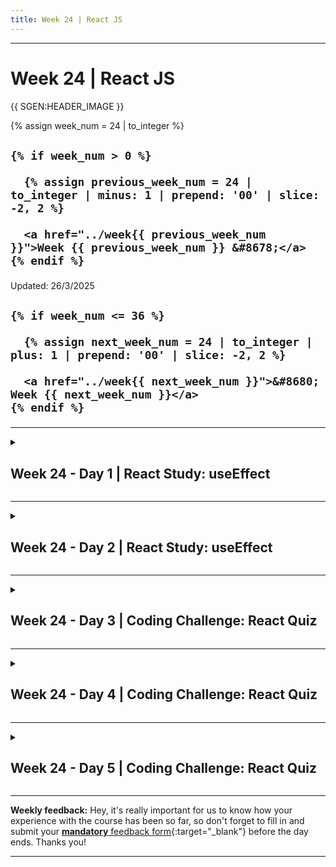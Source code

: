```yaml
---
title: Week 24 | React JS
---
```


<hr class="mb-0">

<h1 id="{{ Week 24-React JS | slugify }}">
  <span class="week-prefix">Week 24 |</span> React JS
</h1>

{{ SGEN:HEADER_IMAGE }}

<div class="week-controls">

  {% assign week_num = 24 | to_integer %}

  <h2 class="week-controls__previous_week">

    {% if week_num > 0 %}

      {% assign previous_week_num = 24 | to_integer | minus: 1 | prepend: '00' | slice: -2, 2 %}

      <a href="../week{{ previous_week_num }}">Week {{ previous_week_num }} &#8678;</a>
    {% endif %}

  </h2>

  <span>Updated: 26/3/2025</span>

  <h2 class="week-controls__next_week">

    {% if week_num <= 36 %}

      {% assign next_week_num = 24 | to_integer | plus: 1 | prepend: '00' | slice: -2, 2 %}

      <a href="../week{{ next_week_num }}">&#8680; Week {{ next_week_num }}</a>
    {% endif %}

  </h2>

</div>

---

<!-- Week 24 - Day 1 | React Study: useEffect -->
<details markdown="1">
  <summary>
    <h2>
      <span class="summary-day">Week 24 - Day 1</span> | React Study: useEffect</h2>
  </summary>

### Schedule

  - **Study the suggested material**
  - **Practice on the topics and share your questions**

### Study Plan

  The plan for today and tomorrow is to study the following article by `Dan Abramov*`:

  - [**A Complete Guide to useEffect**](https://overreacted.io/a-complete-guide-to-useeffect/){:target="_blank"}

  This is a long, lengthy article that goes into deep details about the `useEffect` Hook and the Components' lifecycle. 

  It is highly recommended that you read the full article as it provides some very important concepts and rules that you must know if you want to master `React`. That's why we split this task in two days. 

  Here are some of the main points covered in the the article:

  - How do I replicate `componentDidMount**` with useEffect?
  - How do I correctly fetch data inside useEffect? What is []?
  - Do I need to specify functions as effect dependencies or not?
  - Why do I sometimes get an infinite refetching loop?
  - Why do I sometimes get an old state or prop value inside my effect?

  Make sure to open up all the `Codesandbox` demos provided in the article and study and experiment with the code.

  *_(Dan Abramov is a core contributor to React and the creator of Redux)_

  **_(componentDidMount is a special lifecycle method used in Class Components that gets called when the component has been mounted. More about Class Components and `componentDidMount` [here](https://react.dev/reference/react/Component){:target="_blank"})_

<!-- Summary -->

<!-- Exercises -->

<!-- Extra Resources -->

<!-- Sources and Attributions -->
  
</details>

<hr class="mt-1">

<!-- Week 24 - Day 2 | React Study: useEffect -->
<details markdown="1">
  <summary>
    <h2>
      <span class="summary-day">Week 24 - Day 2</span> | React Study: useEffect</h2>
  </summary>

### Schedule

  - **Study the suggested material**
  - **Practice on the topics and share your questions**

### Study Plan

  The plan for today is to finish the study of the article by `Dan Abramov*`:

  - [**A Complete Guide to useEffect**](https://overreacted.io/a-complete-guide-to-useeffect/){:target="_blank"}

<!-- Summary -->

<!-- Exercises -->

<!-- Extra Resources -->

<!-- Sources and Attributions -->
  
</details>

<hr class="mt-1">

<!-- Week 24 - Day 3 | Coding Challenge: React Quiz -->
<details markdown="1">
  <summary>
    <h2>
      <span class="summary-day">Week 24 - Day 3</span> | Coding Challenge: React Quiz</h2>
  </summary>

### Schedule

  - **Study the suggested material**
  - **Practice on the topics and share your questions**

### Study Plan

  Go straight to the **Exercises** section below and start on your final React challenge to complete the 2nd part of WDX180.

<!-- Summary -->

### Exercises

Today and the rest of this week is all about practicing your React skills.

The main goal is to deliver a fully functional React quiz app by the end of the week and receive your digital certificates*.

You'll find the requirements/specifications and some guidelines here:

[https://in-tech-gration.github.io/WDX-180/curriculum/modules/javascript/frameworks/react/exercises/simple-quiz/](https://in-tech-gration.github.io/WDX-180/curriculum/modules/javascript/frameworks/react/exercises/simple-quiz/){:target="_blank"}

Good luck! 😎

  **IMPORTANT:** Make sure to complete all the tasks found in the **daily Progress Sheet** and update the sheet accordingly. Once you've updated the sheet, don't forget to `commit` and `push`. The progress draft sheet for this day is: **/user/week24/progress/progress.draft.w24.d03.csv**

  You should **NEVER** update the `draft` sheets directly, but rather work on a copy of them according to the instructions [found here](../modules/curriculum/progress_workflow.md).


<!-- Extra Resources -->

<!-- Sources and Attributions -->
  
</details>

<hr class="mt-1">

<!-- Week 24 - Day 4 | Coding Challenge: React Quiz -->
<details markdown="1">
  <summary>
    <h2>
      <span class="summary-day">Week 24 - Day 4</span> | Coding Challenge: React Quiz</h2>
  </summary>

### Schedule

  - **Study the suggested material**
  - **Practice on the topics and share your questions**

### Study Plan

  Continue working on the React Coding Challenge (Quiz) to complete the 2nd part of WDX180.

<!-- Summary -->

### Exercises

The main goal is to deliver a fully functional React quiz app by the end of the week and receive your digital certificates*.

You'll find the requirements/specifications and some guidelines here:

[https://in-tech-gration.github.io/WDX-180/curriculum/modules/javascript/frameworks/react/exercises/simple-quiz/](https://in-tech-gration.github.io/WDX-180/curriculum/modules/javascript/frameworks/react/exercises/simple-quiz/){:target="_blank"}

Good luck! :sunglasses:

  **IMPORTANT:** Make sure to complete all the tasks found in the **daily Progress Sheet** and update the sheet accordingly. Once you've updated the sheet, don't forget to `commit` and `push`. The progress draft sheet for this day is: **/user/week24/progress/progress.draft.w24.d04.csv**

  You should **NEVER** update the `draft` sheets directly, but rather work on a copy of them according to the instructions [found here](../modules/curriculum/progress_workflow.md).


<!-- Extra Resources -->

<!-- Sources and Attributions -->
  
</details>

<hr class="mt-1">

<!-- Week 24 - Day 5 | Coding Challenge: React Quiz -->
<details markdown="1">
  <summary>
    <h2>
      <span class="summary-day">Week 24 - Day 5</span> | Coding Challenge: React Quiz</h2>
  </summary>

### Schedule

  - **Study the suggested material**
  - **Practice on the topics and share your questions**

### Study Plan

  Continue working on the React Coding Challenge (Quiz) to complete the 2nd part of WDX180.

<!-- Summary -->

### Exercises

The main goal is to deliver a fully functional React quiz app by the end of the week and receive your digital certificates*.

You'll find the requirements/specifications and some guidelines here:

[https://in-tech-gration.github.io/WDX-180/curriculum/modules/javascript/frameworks/react/exercises/simple-quiz/](https://in-tech-gration.github.io/WDX-180/curriculum/modules/javascript/frameworks/react/exercises/simple-quiz/){:target="_blank"}

Good luck! :sunglasses:

  **IMPORTANT:** Make sure to complete all the tasks found in the **daily Progress Sheet** and update the sheet accordingly. Once you've updated the sheet, don't forget to `commit` and `push`. The progress draft sheet for this day is: **/user/week24/progress/progress.draft.w24.d05.csv**

  You should **NEVER** update the `draft` sheets directly, but rather work on a copy of them according to the instructions [found here](../modules/curriculum/progress_workflow.md).


<!-- Extra Resources -->

<!-- Sources and Attributions -->
  
</details>


<hr class="mt-1">

**Weekly feedback:** Hey, it's really important for us to know how your experience with the course has been so far, so don't forget to fill in and submit your [**mandatory** feedback form](https://forms.gle/S6Zg3bbS2uuwsSZF9){:target="_blank"} before the day ends. Thanks you!



---

<!-- COMMENTS: -->
<script src="https://utteranc.es/client.js"
  repo="in-tech-gration/WDX-180"
  issue-term="pathname"
  theme="github-dark"
  crossorigin="anonymous"
  async>
</script>